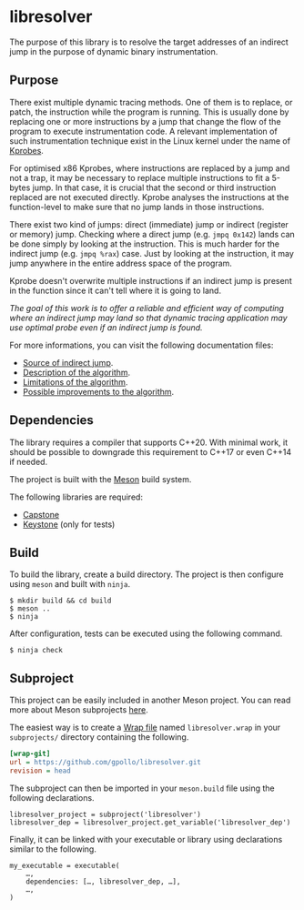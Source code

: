 # libresolver

The purpose of this library is to resolve the target
addresses of an indirect jump in the purpose of dynamic
binary instrumentation.

## Purpose

There exist multiple dynamic tracing methods. One of them
is to replace, or patch, the instruction while the program
is running. This is usually done by replacing one or more
instructions by a jump that change the flow of the program
to execute instrumentation code. A relevant implementation
of such instrumentation technique exist in the Linux kernel
under the name of [Kprobes](https://www.kernel.org/doc/Documentation/kprobes.txt).

For optimised x86 Kprobes, where instructions are replaced by
a jump and not a trap, it may be necessary to replace
multiple instructions to fit a 5-bytes jump. In that case, it
is crucial that the second or third instruction replaced are
not executed directly. Kprobe analyses the instructions at
the function-level to make sure that no jump lands in those instructions.

There exist two kind of jumps: direct (immediate) jump or
indirect (register or memory) jump. Checking where a direct
jump (e.g. `jmpq 0x142`) lands can be done simply by looking
at the instruction. This is much harder for the indirect jump (e.g. `jmpq %rax`) case. Just by looking at the
instruction, it may jump anywhere in the entire address
space of the program.

Kprobe doesn't overwrite multiple instructions if an indirect
jump is present in the function since it can't tell where it
is going to land.

_The goal of this work is to offer a reliable and efficient
way of computing where an indirect jump may land so that
dynamic tracing application may use optimal probe even if
an indirect jump is found._

For more informations, you can visit the following
documentation files:

* [Source of indirect jump](doc/indirect-jump.md).
* [Description of the algorithm](doc/algorithm.md).
* [Limitations of the algorithm](doc/limitations.md).
* [Possible improvements to the algorithm](doc/improvements.md).

## Dependencies

The library requires a compiler that supports C++20. With
minimal work, it should be possible to downgrade this
requirement to C++17 or even C++14 if needed.

The project is built with the
[Meson](https://mesonbuild.com/) build system.

The following libraries are required:
* [Capstone](https://www.capstone-engine.org/)
* [Keystone](https://www.keystone-engine.org/) (only for tests)

## Build
To build the library, create a build directory. The project
is then configure using `meson` and built with `ninja`.

```
$ mkdir build && cd build
$ meson ..
$ ninja
```

After configuration, tests can be executed using the
following command.

```
$ ninja check
```

## Subproject

This project can be easily included in another Meson
project. You can read more about Meson subprojects
[here](https://mesonbuild.com/Subprojects.html).

The easiest way is to create a
[Wrap file](https://mesonbuild.com/Wrap-dependency-system-manual.html)
named `libresolver.wrap` in your `subprojects/` directory
containing the following.

```ini
[wrap-git]
url = https://github.com/gpollo/libresolver.git
revision = head
```

The subproject can then be imported in your `meson.build`
file using the following declarations.

```meson
libresolver_project = subproject('libresolver')
libresolver_dep = libresolver_project.get_variable('libresolver_dep')
```

Finally, it can be linked with your executable or library
using declarations similar to the following.

```meson
my_executable = executable(
    …,
    dependencies: […, libresolver_dep, …],
    …,
)
```